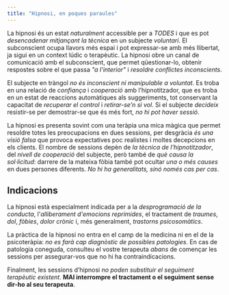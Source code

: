 ```yaml
---
title: "Hipnosi, en poques paraules"
---
```

<main id="main-content">
  <div id="bottom-image" aria-hidden="true"></div>
  <section id="hypnose" aria-labelledby="hypnose-title"  class="top-section">
      <div class="container">
        <div class="sub-container">
          <span class="hz-separator"></span>
          <p class="text-justify">
            La hipnosi és un estat <em>naturalment</em> accessible per a <em>TODES</em> i que es pot <em>desencadenar mitjançant la tècnica</em> en un subjecte <em>voluntari</em>.
            El subconscient ocupa llavors més espai i pot expressar-se amb més llibertat,
            ja sigui en un context lúdic o terapèutic.
            La hipnosi obre un </em>canal de comunicació</em> amb el subconscient,
            que permet qüestionar-lo,
            obtenir respostes sobre el que passa <i>"a l'interior"</i> i <em>resoldre conflictes inconscients</em>.
          </p>
          <p class="text-justify">
            El subjecte en tràngol <em>no és inconscient ni manipulable a voluntat</em>.
            Es troba en una relació de <em>confiança</em> i <em>cooperació</em> amb l’hipnotitzador,
            que es troba en un estat de reaccions automàtiques als suggeriments,
            tot conservant la capacitat de <em>recuperar el control</em> i <em>retirar-se’n si vol</em>.
            Si el subjecte <em>decideix</em> resistir-se per demostrar-se que és més fort,
            <em>no hi pot haver sessió</em>.
          </p>
          <p class="text-justify">
            La hipnosi es presenta sovint com una teràpia una mica màgica que permet resoldre totes les preocupacions en dues sessions,
            per desgràcia <em>és una visió falsa</em> que provoca expectatives poc realistes i moltes decepcions en els clients.
            El nombre de sessions depèn de <em>la tècnica de l'hipnotitzador</em>,
            del <em>nivell de cooperació</em> del subjecte,
            però també de <em>què causa la sol·licitud</em>:
            darrere de la mateixa fòbia també pot ocultar <em>una o més causes</em> en dues persones diferents.
            <em>No hi ha generalitats, sinó només cas per cas</em>.
          </p>
        </div>
      </div>
    </section>
    <section id="indications" aria-labelledby="indications-title" class="top-section">
      <div class="container">
        <div class="sub-container">
          <h2 id="indications-title" class="text-center">Indicacions</h2>
          <span class="hz-separator"></span>
          <p class="text-justify">
            La hipnosi està especialment indicada per a la <em>desprogramació de la conducta</em>,
            l'<em>alliberament d'emocions reprimides</em>,
            el tractament de <em>traumes</em>,
            <em>dol</em>,
            <em>fòbies</em>,
            <em>dolor crònic</em> i,
            més generalment, <em>trastorns psicosomàtics</em>.
          </p>
          <p class="text-justify">
            La pràctica de la hipnosi no entra en el camp de la medicina ni en el de la psicoteràpia:
            <em>no es farà cap diagnòstic de possibles patologies</em>.
            En cas de patologia coneguda,
            consulteu el vostre terapeuta <em>abans</em> de començar les sessions per assegurar-vos que no hi ha contraindicacions.
          </p>
          <p class="text-justify">
            Finalment,
            les sessions d’hipnosi <em>no poden substituir el seguiment terapèutic existent</em>.
            <strong class="notice">MAI interrompre el tractament o el seguiment sense dir-ho al seu terapeuta</strong>.
          </p>
        </div>
      </div>
    </section>
